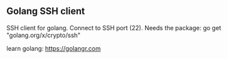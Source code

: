 
## Golang SSH client

SSH client for golang. Connect to SSH port (22).
Needs the package:
go get "golang.org/x/crypto/ssh"

learn golang: https://golangr.com

